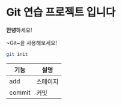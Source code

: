 # Git 연습 프로젝트 입니다

**안녕**하세요!

~Git~을 사용해보세요!

~~~bash
git init
~~~

|기능|설명|
|---|---|
|add|스테이지|
|commit|커밋|
